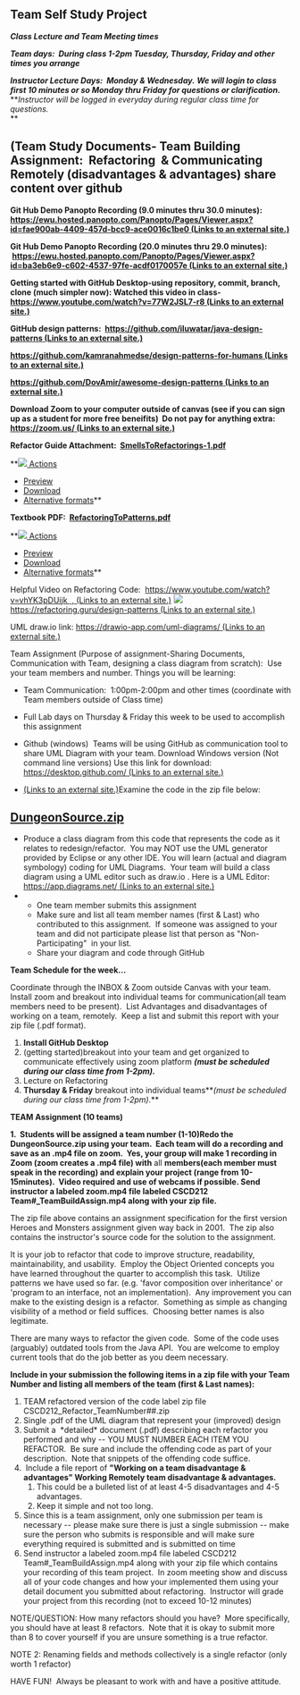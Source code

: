**Team Self Study Project**
---------------------------

**_Class Lecture and Team Meeting times_**

**_Team days:  During class 1-2pm Tuesday, Thursday, Friday and other times you arrange_**

**_Instructor Lecture Days:  Monday & Wednesday._** **_We will login to class first 10 minutes or so Monday thru Friday for questions or clarification._** **_Instructor will be logged in everyday during regular class time for questions._  
**

**(Team Study Documents- Team Building Assignment:  Refactoring  &** **Communicating Remotely (disadvantages & advantages) share content over github**
------------------------------------------------------------------------------------------------------------------------------------------------------

**Git Hub Demo Panopto Recording (9.0 minutes thru 30.0 minutes):  [https://ewu.hosted.panopto.com/Panopto/Pages/Viewer.aspx?id=fae900ab-4409-457d-bcc9-ace0016c1be0 (Links to an external site.)](https://ewu.hosted.panopto.com/Panopto/Pages/Viewer.aspx?id=fae900ab-4409-457d-bcc9-ace0016c1be0)**

**Git Hub Demo Panopto Recording (20.0 minutes thru 29.0 minutes):  [https://ewu.hosted.panopto.com/Panopto/Pages/Viewer.aspx?id=ba3eb6e9-c602-4537-97fe-acdf0170057e (Links to an external site.)](https://ewu.hosted.panopto.com/Panopto/Pages/Viewer.aspx?id=ba3eb6e9-c602-4537-97fe-acdf0170057e)**

**Getting started with GitHub Desktop-using repository, commit, branch, clone (much simpler now): Watched this video in class-[https://www.youtube.com/watch?v=77W2JSL7-r8 (Links to an external site.)](https://www.youtube.com/watch?v=77W2JSL7-r8)**

**GitHub design patterns:  [https://github.com/iluwatar/java-design-patterns (Links to an external site.)](https://github.com/iluwatar/java-design-patterns)**

 **[https://github.com/kamranahmedse/design-patterns-for-humans (Links to an external site.)](https://github.com/kamranahmedse/design-patterns-for-humans)**

 **[https://github.com/DovAmir/awesome-design-patterns (Links to an external site.)](https://github.com/DovAmir/awesome-design-patterns)**

**Download Zoom to your computer outside of canvas (see if you can sign up as a student for more free beneifits)  Do not pay for anything extra:   [https://zoom.us/ (Links to an external site.)](https://zoom.us/)**

**Refactor Guide Attachment:  [SmellsToRefactorings-1.pdf](/courses/1460174/files/74855376/download?wrap=1 "SmellsToRefactorings-1.pdf")**

 **[![](/images/svg-icons/svg_icon_download.svg) Actions](#) 

*   [Preview](#)
*   [Download](https://canvas.ewu.edu/courses/1460174/files/74855376/download?download_frd=1)
*   [Alternative formats](#)**

**Textbook PDF:  [RefactoringToPatterns.pdf](/courses/1460174/files/74855345/download?wrap=1 "RefactoringToPatterns.pdf")**

 **[![](/images/svg-icons/svg_icon_download.svg) Actions](#) 

*   [Preview](#)
*   [Download](https://canvas.ewu.edu/courses/1460174/files/74855345/download?download_frd=1)
*   [Alternative formats](#)**

Helpful Video on Refactoring Code:  [https://www.youtube.com/watch?v=vhYK3pDUijk  ,  (Links to an external site.)](https://www.youtube.com/watch?v=vhYK3pDUijk) [![](/images/play_overlay.png)](https://www.youtube.com/watch?v=vhYK3pDUijk) [https://refactoring.guru/design-patterns (Links to an external site.)](https://refactoring.guru/design-patterns)

UML draw.io link: [https://drawio-app.com/uml-diagrams/ (Links to an external site.)](https://drawio-app.com/uml-diagrams/)

Team Assignment (Purpose of assignment-Sharing Documents, Communication with Team, designing a class diagram from scratch):  Use your team members and number. Things you will be learning: 

*   Team Communication:  1:00pm-2:00pm and other times (coordinate with Team members outside of Class time)
    
*   Full Lab days on Thursday & Friday this week to be used to accomplish this assignment
    
*   Github (windows)  Teams will be using GitHub as communication tool to share UML Diagram with your team. Download Windows version (Not command line versions) Use this link for download: [https://desktop.github.com/ (Links to an external site.)](https://desktop.github.com/)
*    [(Links to an external site.)](https://desktop.github.com/)Examine the code in the zip file below: 

**[DungeonSource.zip](/courses/1460174/files/74855259/download?wrap=1 "DungeonSource.zip")**
--------------------------------------------------------------------------------------------

*   Produce a class diagram from this code that represents the code as it relates to redesign/refactor.  You may NOT use the UML generator provided by Eclipse or any other IDE. You will learn (actual and diagram symbology) coding for UML Diagrams.  Your team will build a class diagram using a UML editor such as draw.io . Here is a UML Editor:  [https://app.diagrams.net/ (Links to an external site.)](https://app.diagrams.net/)
*   *   One team member submits this assignment
    *   Make sure and list all team member names (first & Last) who contributed to this assignment.  If someone was assigned to your team and did not participate please list that person as "Non-Participating"  in your list.
    *   Share your diagram and code through GitHub

**Team Schedule for the week...**

Coordinate through the INBOX & Zoom outside Canvas with your team.  Install zoom and breakout into individual teams for communication(all team members need to be present).  List Advantages and disadvantages of working on a team, remotely.  Keep a list and submit this report with your zip file (.pdf format).

1.  **Install GitHub Desktop**
2.  (getting started)breakout into your team and get organized to communicate effectively using zoom platform **_(must be scheduled during our class time from 1-2pm)._**
3.  Lecture on Refactoring
4.  **Thursday & Friday** breakout into individual teams**_(must be scheduled during our class time from 1-2pm)._** 

**TEAM Assignment (10 teams)**

**1.  Students will be assigned a team number (1-10)Redo the DungeonSource.zip using your team.  Each team will do a recording and save as an .mp4 file on zoom.  Yes, your group will make 1 recording in Zoom (zoom creates a .mp4 file) with** all **members(each member must speak in the recording) and explain your project (range from 10-15minutes).  Video required and use of webcams if possible. Send instructor a labeled zoom.mp4 file labeled CSCD212 Team#\_TeamBuildAssign.mp4 along with your zip file.**

The zip file above contains an assignment specification for the first version Heroes and Monsters assignment given way back in 2001.  The zip also contains the instructor's source code for the solution to the assignment.  

It is your job to refactor that code to improve structure, readability, maintainability, and usability.  Employ the Object Oriented concepts you have learned throughout the quarter to accomplish this task.  Utilize patterns we have used so far. (e.g. 'favor composition over inheritance' or 'program to an interface, not an implementation).  Any improvement you can make to the existing design is a refactor.  Something as simple as changing visibility of a method or field suffices.  Choosing better names is also legitimate. 

There are many ways to refactor the given code.  Some of the code uses (arguably) outdated tools from the Java API.  You are welcome to employ current tools that do the job better as you deem necessary.

**Include in your submission the following items in a zip file with your Team Number and listing all members of the team (first & Last names):**

1.  TEAM refactored version of the code label zip file CSCD212\_Refactor\_TeamNumber##.zip
2.  Single .pdf of the UML diagram that represent your (improved) design
3.  Submit a  \*detailed\* document (.pdf) describing each refactor you performed and why -- YOU MUST NUMBER EACH ITEM YOU REFACTOR.  Be sure and include the offending code as part of your description.  Note that snippets of the offending code suffice.
4.   Include a file report of **"Working on a team disadvantage & advantages" Working Remotely team disadvantage & advantages.**
    1.  This could be a bulleted list of at least 4-5 disadvantages and 4-5 advantages. 
    2.  Keep it simple and not too long.
5.  Since this is a team assignment, only one submission per team is necessary -- please make sure there is just a single submission -- make sure the person who submits is responsible and will make sure everything required is submitted and is submitted on time
6.  Send instructor a labeled zoom.mp4 file labeled CSCD212 Team#\_TeamBuildAssign.mp4 along with your zip file which contains your recording of this team project.  In zoom meeting show and discuss all of your code changes and how your implemented them using your detail document you submitted about refactoring.  Instructor will grade your project from this recording (not to exceed 10-12 minutes)

NOTE/QUESTION: How many refactors should you have?  More specifically, you should have at least 8 refactors.  Note that it is okay to submit more than 8 to cover yourself if you are unsure something is a true refactor.

NOTE 2: Renaming fields and methods collectively is a single refactor (only worth 1 refactor)

HAVE FUN!  Always be pleasant to work with and have a positive attitude.

